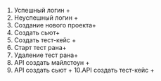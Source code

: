 1. Успешный логин + 
2. Неуспешный логин +
3. Создание нового проекта+
4. Создать сьют+
5. Создать тест-кейс +
6. Старт тест рана+
7. Удаление тест рана+
8. API создать майлстоун +
9. API создать сьют + 
10.API создать тест-кейс +
